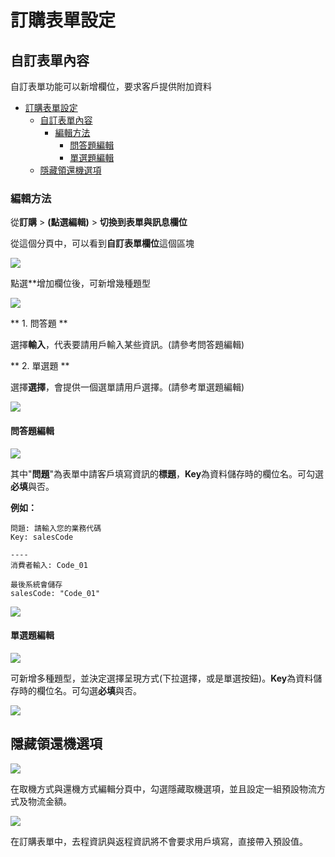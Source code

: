# 訂購表單設定

## 自訂表單內容

自訂表單功能可以新增欄位，要求客戶提供附加資料

- [訂購表單設定](#%E8%A8%82%E8%B3%BC%E8%A1%A8%E5%96%AE%E8%A8%AD%E5%AE%9A)
    - [自訂表單內容](#%E8%87%AA%E8%A8%82%E8%A1%A8%E5%96%AE%E5%85%A7%E5%AE%B9)
        - [編輯方法](#%E7%B7%A8%E8%BC%AF%E6%96%B9%E6%B3%95)
            - [問答題編輯](#%E5%95%8F%E7%AD%94%E9%A1%8C%E7%B7%A8%E8%BC%AF)
            - [單選題編輯](#%E5%96%AE%E9%81%B8%E9%A1%8C%E7%B7%A8%E8%BC%AF)
    - [隱藏領還機選項](#%E9%9A%B1%E8%97%8F%E9%A0%98%E9%82%84%E6%A9%9F%E9%81%B8%E9%A0%85)

### 編輯方法

從**訂購** > **(點選編輯)** > **切換到表單與訊息欄位** 

從這個分頁中，可以看到**自訂表單欄位**這個區塊

![](assets/imgs/2018-01-29-14-23-33.png)

點選**增加欄位後，可新增幾種題型

![](assets/imgs/2018-01-29-14-25-30.png)

** 1. 問答題 **

選擇**輸入**，代表要請用戶輸入某些資訊。(請參考問答題編輯)

** 2. 單選題 **

選擇**選擇**，會提供一個選單請用戶選擇。(請參考單選題編輯)

![](assets/imgs/2018-01-29-14-25-45.png)

#### 問答題編輯

![](assets/imgs/2018-01-29-14-24-56.png)

其中"**問題**"為表單中請客戶填寫資訊的**標題**，**Key**為資料儲存時的欄位名。可勾選**必填**與否。

**例如：**

```
問題: 請輸入您的業務代碼
Key: salesCode

----
消費者輸入: Code_01

最後系統會儲存 
salesCode: "Code_01"
```

![](assets/imgs/2018-01-29-14-36-53.png)

#### 單選題編輯

![](assets/imgs/2018-01-29-14-33-54.png)

可新增多種題型，並決定選擇呈現方式(下拉選擇，或是單選按鈕)。**Key**為資料儲存時的欄位名。可勾選**必填**與否。

![](assets/imgs/2018-01-29-14-37-03.png)

## 隱藏領還機選項

![](assets/imgs/2018-01-23-20-22-03.png)

在取機方式與還機方式編輯分頁中，勾選隱藏取機選項，並且設定一組預設物流方式及物流金額。

![](assets/imgs/2018-01-23-20-25-21.png)

在訂購表單中，去程資訊與返程資訊將不會要求用戶填寫，直接帶入預設值。